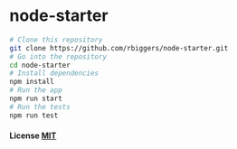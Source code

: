 # node-starter

```bash
# Clone this repository
git clone https://github.com/rbiggers/node-starter.git
# Go into the repository
cd node-starter
# Install dependencies
npm install
# Run the app
npm run start
# Run the tests
npm run test
```

#### License [MIT](LICENSE.md)